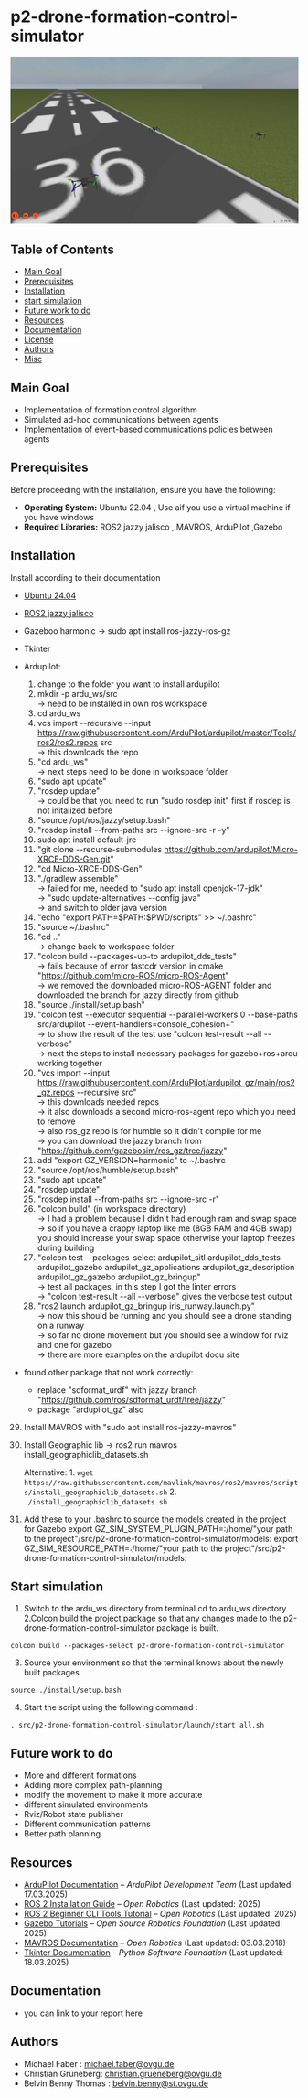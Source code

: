 # p2-drone-formation-control-simulator

![Drones in Formation](resource/Drones_in_V_Formation.jpeg)

## Table of Contents 
- [Main Goal](#main-goal)
- [Prerequisites](#prerequisites)
- [Installation](#installation)
- [start simulation](#start-simulation)
- [Future work to do](#future-work-to-do)
- [Resources](#resources)
- [Documentation](#documentation)
- [License](#license)
- [Authors](#authors)
- [Misc](#misc)

## Main Goal 
- Implementation of formation control algorithm
- Simulated ad-hoc communications between agents
- Implementation of event-based communications policies between agents


## Prerequisites 

Before proceeding with the installation, ensure you have the following:  
- **Operating System:**  Ubuntu 22.04 , Use aif you use a virtual machine if you have windows  
- **Required Libraries:**  ROS2 jazzy jalisco , MAVROS, ArduPilot ,Gazebo 
  
## Installation

Install according to their documentation
- [Ubuntu 24.04](https://ubuntu.com/tutorials/install-ubuntu-desktop#1-overview) 
- [ROS2 jazzy jalisco](https://docs.ros.org/en/jazzy/Installation/Ubuntu-Install-Debs.html)  
- Gazeboo harmonic -> sudo apt install ros-jazzy-ros-gz 
- Tkinter 

- Ardupilot:
    1. change to the folder you want to install ardupilot 
    2. mkdir -p ardu_ws/src \
        -> need to be installed in own ros workspace 
    3. cd ardu_ws
    4. vcs import --recursive --input  https://raw.githubusercontent.com/ArduPilot/ardupilot/master/Tools/ros2/ros2.repos src \
        -> this downloads the repo
    4. "cd ardu_ws" \
        -> next steps need to be done in workspace folder
    5. "sudo apt update" 
    6. "rosdep update" \
        -> could be that you need to run "sudo rosdep init" first if rosdep is not initalized before
    7. "source /opt/ros/jazzy/setup.bash"
    8. "rosdep install --from-paths src --ignore-src -r -y"
    9. sudo apt install default-jre
    10. "git clone --recurse-submodules https://github.com/ardupilot/Micro-XRCE-DDS-Gen.git"
    11. "cd Micro-XRCE-DDS-Gen"
    12. "./gradlew assemble" \
        -> failed for me, needed to "sudo apt install openjdk-17-jdk" \
        -> "sudo update-alternatives --config java" \
        -> and switch to older java version 
    14. "echo "export PATH=\$PATH:$PWD/scripts" >> ~/.bashrc"
    15. "source ~/.bashrc"
    16. "cd .." \
        -> change back to workspace folder
    17. "colcon build --packages-up-to ardupilot_dds_tests" \
        -> fails because of error fastcdr version in cmake
           "https://github.com/micro-ROS/micro-ROS-Agent" \
        -> we removed the downloaded micro-ROS-AGENT folder 
           and downloaded the branch for jazzy directly from github
    18. "source ./install/setup.bash"
    19. "colcon test --executor sequential --parallel-workers 0 --base-paths src/ardupilot --event-handlers=console_cohesion+" \
        -> to show the result of the test use "colcon test-result --all --verbose" \
        -> next the steps to install necessary packages for gazebo+ros+ardu working together  
    20. "vcs import --input https://raw.githubusercontent.com/ArduPilot/ardupilot_gz/main/ros2_gz.repos --recursive src" \
        -> this downloads needed repos \
        -> it also downloads a second micro-ros-agent repo which you need to remove  \
        -> also ros_gz repo is for humble so it didn't compile for me \
        -> you can download the jazzy branch from "https://github.com/gazebosim/ros_gz/tree/jazzy" 
    21. add "export GZ_VERSION=harmonic" to ~/.bashrc
    22. "source /opt/ros/humble/setup.bash"
    23. "sudo apt update"
    24. "rosdep update"
    25. "rosdep install --from-paths src --ignore-src -r"    
    26. "colcon build" (in workspace directory) \
        -> I had a problem because I didn't had enough ram and swap space  \
        -> so if you have a crappy laptop like me (8GB RAM and 4GB swap) you should increase your swap space otherwise 
           your laptop freezes during building 
    27. "colcon test --packages-select ardupilot_sitl ardupilot_dds_tests ardupilot_gazebo ardupilot_gz_applications ardupilot_gz_description ardupilot_gz_gazebo ardupilot_gz_bringup" \
        -> test all packages, in this step I got the linter errors \
        -> "colcon test-result --all --verbose" gives the verbose test output
    28. "ros2 launch ardupilot_gz_bringup iris_runway.launch.py" \
        -> now this should be running and you should see a drone standing on a runway \
        -> so far no drone movement but you should see a  window for rviz and  one for gazebo  \
        -> there are more examples on the ardupilot docu site 

- found other package that not work correctly:
    - replace "sdformat_urdf" with jazzy branch "https://github.com/ros/sdformat_urdf/tree/jazzy" 
    - package "ardupilot_gz" also  

29. Install MAVROS with "sudo apt install ros-jazzy-mavros"
30.  Install Geographic lib
    -> ros2 run mavros install_geographiclib_datasets.sh

     Alternative:
    1. `wget https://raw.githubusercontent.com/mavlink/mavros/ros2/mavros/scripts/install_geographiclib_datasets.sh`
    2. `./install_geographiclib_datasets.sh`

31. Add these to your .bashrc to source the models created in the project for Gazebo
    export GZ_SIM_SYSTEM_PLUGIN_PATH=:/home/"your path to the project"/src/p2-drone-formation-control-simulator/models:
    export GZ_SIM_RESOURCE_PATH=:/home/"your path to the project"/src/p2-drone-formation-control-simulator/models:

## Start simulation

1. Switch to the ardu_ws directory from terminal.cd to ardu_ws directory 
2.Colcon build the project package so that any changes made to the p2-drone-formation-control-simulator package is built.  
``` 
colcon build --packages-select p2-drone-formation-control-simulator
```
3. Source your environment so that the terminal knows about the newly built packages 
```
source ./install/setup.bash
```
4. Start the script using the following command :
 ```
 . src/p2-drone-formation-control-simulator/launch/start_all.sh
 ```

## Future work to do 

- More and different formations
- Adding more complex path-planning
- modify the movement to make it more accurate
- different simulated environments
- Rviz/Robot state publisher
- Different communication patterns 
- Better path planning

## Resources

- [ArduPilot Documentation](https://ardupilot.org/ardupilot/) – *ArduPilot Development Team* (Last updated: 17.03.2025)
- [ROS 2 Installation Guide](https://docs.ros.org/en/jazzy/Installation.html) – *Open Robotics* (Last updated: 2025)
- [ROS 2 Beginner CLI Tools Tutorial](https://docs.ros.org/en/jazzy/Tutorials/Beginner-CLI-Tools.html) – *Open Robotics* (Last updated: 2025)
- [Gazebo Tutorials](https://gazebosim.org/docs/latest/tutorials/) – *Open Source Robotics Foundation* (Last updated: 2025)
- [MAVROS Documentation](http://wiki.ros.org/mavros) – *Open Robotics* (Last updated: 03.03.2018)
- [Tkinter Documentation](https://docs.python.org/3/library/tkinter.html) – *Python Software Foundation* (Last updated: 18.03.2025)

## Documentation

- you can link to your report here

## Authors

- Michael Faber : michael.faber@ovgu.de
- Christian Grüneberg: christian.grueneberg@ovgu.de
- Belvin Benny Thomas : belvin.benny@st.ovgu.de

